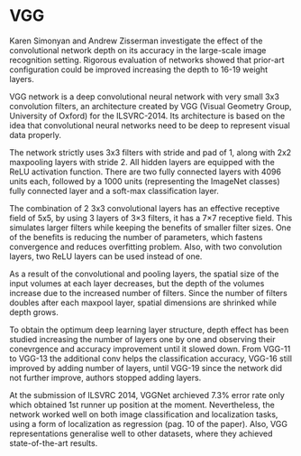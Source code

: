# VGG

Karen Simonyan and Andrew Zisserman investigate the effect of the convolutional network depth on its accuracy in the large-scale image recognition setting. Rigorous evaluation of networks showed that prior-art configuration could be improved increasing the depth to 16-19 weight layers. 

VGG network is a deep convolutional neural network with very small 3x3 convolution filters, an architecture created by VGG (Visual Geometry Group, University of Oxford) for the ILSVRC-2014. Its architecture is based on the idea that convolutional neural networks need to be deep to represent visual data properly. 

The network strictly uses 3x3 filters with stride and pad of 1, along with 2x2 maxpooling layers with stride 2. All hidden layers are equipped with the ReLU activation function. There are two fully connected layers with 4096 units each, followed by a 1000 units (representing the ImageNet classes) fully connected layer and a soft-max classification layer. 

The combination of 2 3x3 convolutional layers has an effective receptive field of 5x5, by using 3 layers of 3×3 filters, it has a 7×7 receptive field. This simulates larger filters while keeping the benefits of smaller filter sizes. One of the benefits is reducing the number of parameters, which fastens convergence and reduces overfitting problem. Also, with two convolution layers, two ReLU layers can be used instead of one.

As a result of the convolutional and pooling layers, the spatial size of the input volumes at each layer decreases, but the depth of the volumes increase due to the increased number of filters. Since the number of filters doubles after each maxpool layer, spatial dimensions are shrinked while depth grows.

To obtain the optimum deep learning layer structure, depth effect has been studied increasing the number of layers one by one and observing their conevrgence and accuracy improvement until it slowed down. From VGG-11 to VGG-13 the additional conv helps the classification accuracy, VGG-16 still improved by adding number of layers, until VGG-19 since the network did not further improve, authors stopped adding layers.

At the submission of ILSVRC 2014, VGGNet archieved 7.3% error rate only which obtained 1st runner up position at the moment. Nevertheless, the network worked well on both image classification and localization tasks, using a form of localization as regression (pag. 10 of the paper). Also, VGG representations generalise well to other datasets, where they achieved state-of-the-art results.